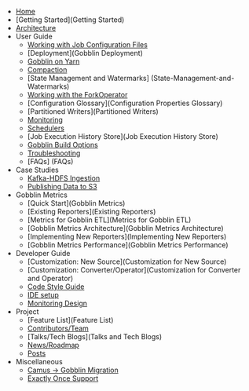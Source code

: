 * [Home](Home)
* [Getting Started](Getting Started) 
* [Architecture](Gobblin-Architecture)
* User Guide
  * [Working with Job Configuration Files](Working-with-Job-Configuration-Files)
  * [Deployment](Gobblin Deployment)
  * [Gobblin on Yarn](Gobblin-on-Yarn)
  * [Compaction](Compaction)
  * [State Management and Watermarks] (State-Management-and-Watermarks)
  * [Working with the ForkOperator](Working-with-the-ForkOperator)
  * [Configuration Glossary](Configuration Properties Glossary)
  * [Partitioned Writers](Partitioned Writers)
  * [Monitoring](Monitoring)
  * [Schedulers](https://github.com/linkedin/gobblin/wiki/Gobblin-Schedulers)
  * [Job Execution History Store](Job Execution History Store)
  * [Gobblin Build Options](https://github.com/linkedin/gobblin/wiki/Gobblin-Build-Options)
  * [Troubleshooting](Troubleshooting)
  * [FAQs] (FAQs)
* Case Studies
  * [Kafka-HDFS Ingestion](https://github.com/linkedin/gobblin/wiki/Kafka-HDFS-Ingestion)
  * [Publishing Data to S3](https://github.com/linkedin/gobblin/wiki/Publishing-Data-to-S3)
* Gobblin Metrics
  * [Quick Start](Gobblin Metrics)
  * [Existing Reporters](Existing Reporters)
  * [Metrics for Gobblin ETL](Metrics for Gobblin ETL)
  * [Gobblin Metrics Architecture](Gobblin Metrics Architecture)
  * [Implementing New Reporters](Implementing New Reporters)
  * [Gobblin Metrics Performance](Gobblin Metrics Performance)
* Developer Guide
  * [Customization: New Source](Customization for New Source)
  * [Customization: Converter/Operator](Customization for Converter and Operator)
  * [Code Style Guide](CodingStyle)
  * [IDE setup](IDE-setup)
  * [Monitoring Design](Monitoring-Design)
* Project
  * [Feature List](Feature List)
  * [Contributors/Team](Team)
  * [Talks/Tech Blogs](Talks and Tech Blogs)
  * [News/Roadmap](News)
  * [Posts](Posts)
* Miscellaneous
  * [Camus → Gobblin Migration](https://github.com/linkedin/gobblin/wiki/Camus-%E2%86%92-Gobblin-Migration)
  * [Exactly Once Support](https://github.com/linkedin/gobblin/wiki/Exactly-Once-Support)